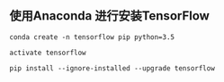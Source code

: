 ## 使用Anaconda 进行安装TensorFlow

```
conda create -n tensorflow pip python=3.5

activate tensorflow

pip install --ignore-installed --upgrade tensorflow 
```







